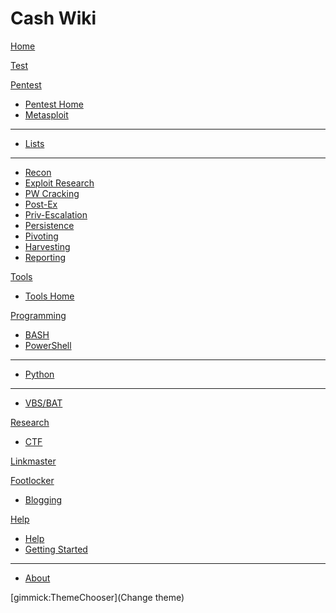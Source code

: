 Cash Wiki
=========

<!--
  -- Navigation
  -- (See here: http://dynalon.github.io/mdwiki/#!quickstart.md#Adding_a_navigation)
  -->


[Home](index.md)

[Test](pages/test/cmd-script-reference.md)

[Pentest]()

  * [Pentest Home](pages/pentest/index-pentest.md)
  * [Metasploit](pages/pentest/metasploit.md)
  - - - -
  * [Lists](pages/pentest/lists/lists.md)
  - - - -
  * [Recon](pages/pentest/recon.md)
  * [Exploit Research](pages/pentest/exploit-research.md)
  * [PW Cracking](pages/pentest/pwcracking.md)
  * [Post-Ex](pages/pentest/post-exploit.md)
  * [Priv-Escalation](pages/pentest/priv-escalation.md)
  * [Persistence](pages/pentest/persistence.md)
  * [Pivoting](pages/pentest/pivoting.md)
  * [Harvesting](pages/pentest/harvesting.md)
  * [Reporting](pages/pentest/reporting.md)

[Tools](pages/tools/index-tools.md)

  * [Tools Home](pages/tools/index-tools.md)


[Programming]()

  * [BASH](pages/programming/bash.md)
  * [PowerShell](pages/programming/powershell.md)
  - - - -
  * [Python](pages/programming/python.md)
  - - - -
  * [VBS/BAT](pages/programming/vbs-bat.md)


[Research]()

  * [CTF](pages/ctf/index.md)


[Linkmaster](pages/reference/links.md)


[Footlocker]()

  * [Blogging](pages/blogging/hexo.md)


[Help]()

  * [Help](pages/help.md)
  * [Getting Started](pages/getting-started.md)
  - - - -
  * [About](pages/about.md)


<!-- show a theme chooser in the menu bar -->
[gimmick:ThemeChooser](Change theme)
